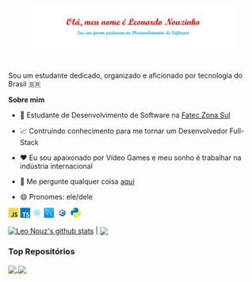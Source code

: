 <p align="center"><a href="https://github.com/LeoNouz"><img width="80%" alt="Olá, meu nome é Leonardo Nouzinho. Sou um jovem padawan no Desenvolvimento de Software" src="./assets/readme-header.jpg" /></a></p>

<br />

Sou um estudante dedicado, organizado e aficionado por tecnologia do Brasil 🇧🇷

**Sobre mim**

- 🌱 Estudante de Desenvolvimento de Software na [Fatec Zona Sul](https://fateczonasul.edu.br/)

- 📈 Contruíndo conhecimento para me tornar um Desenvolvedor Full-Stack

- ❤️ Eu sou apaixonado por Vídeo Games e meu sonho é trabalhar na indústria internacional

- 💬 Me pergunte qualquer coisa [aqui](https://github.com/LeoNouz/LeoNouz/issues)

- 😄 Pronomes: ele/dele

<code><img height="20" alt="javascript" src="https://raw.githubusercontent.com/github/explore/80688e429a7d4ef2fca1e82350fe8e3517d3494d/topics/javascript/javascript.png"></code>
<code><img height="20" alt="typescript" src="https://raw.githubusercontent.com/github/explore/80688e429a7d4ef2fca1e82350fe8e3517d3494d/topics/typescript/typescript.png"></code>
<code><img height="20" alt="react" src="https://raw.githubusercontent.com/github/explore/80688e429a7d4ef2fca1e82350fe8e3517d3494d/topics/react/react.png"></code>
<code><img height="20" alt="mysql" src="./assets/MySQL.png"></code>
<code><img height="20" alt="cpp" src="./assets/C++.jpg"></code>
<code><img height="20" alt="python" src="./assets/Python.png"></code>

<a href="https://github.com/LeoNouz/github-readme-stats"><img align="center" src="https://github-readme-stats.vercel.app/api?username=LeoNouz&show_icons=true&include_all_commits=true&theme=buefy&hide_border=true" alt="Leo Nouz's github stats" /></a> | <a href="https://github.com/LeoNouz/github-readme-stats"><img align="center" src="https://github-readme-stats.vercel.app/api/top-langs/?username=LeoNouz&layout=compact&theme=buefy&hide_border=true" /></a>


### Top Repositórios


<a href="https://github.com/LeoNouz/Projeto-LIFO-cpp">
  <img align="center" src="https://github-readme-stats.vercel.app/api/pin/?username=LeoNouz&repo=Projeto-LIFO-cpp&theme=buefy" />
</a>
<a href="https://github.com/LeoNouz/SFML-Project-Maverick">
  <img align="center" src="https://github-readme-stats.vercel.app/api/pin/?username=LeoNouz&repo=SFML-Project-Maverick&theme=buefy" />
</a>